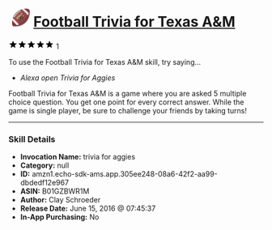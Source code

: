 # &nbsp;<img src="skill_icon" alt="Football Trivia for Texas A&M icon" width="36"> [Football Trivia for Texas A&M](http://alexa.amazon.com/#skills/amzn1.echo-sdk-ams.app.305ee248-08a6-42f2-aa99-dbdedf12e967)
![5 stars](../../images/ic_star_black_18dp_1x.png)![5 stars](../../images/ic_star_black_18dp_1x.png)![5 stars](../../images/ic_star_black_18dp_1x.png)![5 stars](../../images/ic_star_black_18dp_1x.png)![5 stars](../../images/ic_star_black_18dp_1x.png) 1

To use the Football Trivia for Texas A&M skill, try saying...

* *Alexa open Trivia for Aggies*

Football Trivia for Texas A&M is a game where you are asked 5 multiple choice question.  You get one point for every correct answer.  While the game is single player, be sure to challenge your friends by taking turns!

***

### Skill Details

* **Invocation Name:** trivia for aggies
* **Category:** null
* **ID:** amzn1.echo-sdk-ams.app.305ee248-08a6-42f2-aa99-dbdedf12e967
* **ASIN:** B01GZBWR1M
* **Author:** Clay Schroeder
* **Release Date:** June 15, 2016 @ 07:45:37
* **In-App Purchasing:** No
